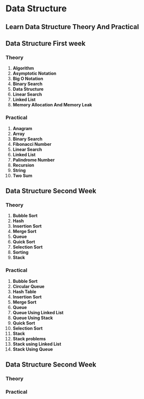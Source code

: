 # Data Structure

## Learn Data Structure Theory And Practical

## Data Structure First week

### Theory

1. **Algorithm**
2. **Asymptotic Notation**
3. **Big O Notation**
4. **Binary Search**
5. **Data Structure**
6. **Linear Search**
7. **Linked List**
8. **Memory Allocation And Memory Leak**

### Practical

1. **Anagram**
2. **Array**
3. **Binary Search**
4. **Fibonacci Number**
5. **Linear Search**
6. **Linked List**
7. **Palindrome Number**
8. **Recursion**
9. **String**
10. **Two Sum**

## Data Structure Second Week

### Theory

1. **Bubble Sort**
2. **Hash**
3. **Insertion Sort**
4. **Merge Sort**
5. **Queue**
6. **Quick Sort**
7. **Selection Sort**
8. **Sorting**
9. **Stack**

### Practical

1. **Bubble Sort**
2. **Circular Queue**  
3. **Hash Table**
4. **Insertion Sort**
5. **Merge Sort**
6. **Queue**
7. **Queue Using Linked List**
8. **Queue Using Stack**
9. **Quick Sort**
10. **Selection Sort**
11. **Stack**
12. **Stack problems**
13. **Stack using Linked List**
14. **Stack Using Queue**

## Data Structure Second Week
 
### Theory

### Practical